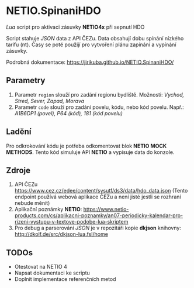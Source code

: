# NETIO.SpinaniHDO

*Lua* script pro aktivaci zásuvky **NETIO4x** při sepnutí HDO

Script stahuje *JSON* data z API ČEZu. Data obsahují dobu spínání nízkého tarifu (nt).
Časy se poté použijí pro vytvoření plánu zapínání a vypínání zásuvky.

Podrobná dokumentace: <https://jirikuba.github.io/NETIO.SpinaniHDO/>

## Parametry

1. Parametr `region` slouží pro zadání regionu bydliště. Možnosti: *Vychod, Stred, Sever, Zapad, Morava*
2. Parametr `code` slouží pro zadání povelu, kódu, nebo kód povelu. Např.: *A1B6DP1 (povel), P64 (kód), 181 (kód povelu)*

## Ladění

Pro odkrokování kódu je potřeba odkomentovat blok **NETIO MOCK METHODS**. Tento kód simuluje API **NETIO** a vypisuje data do konzole.

## Zdroje

1. API ČEZu <https://www.cez.cz/edee/content/sysutf/ds3/data/hdo_data.json> (Tento endpoint používá webová aplikace ČEZu a není jisté jestli se rozhraní nebude měnit)
2. Aplikační poznámky **NETIO**: <https://www.netio-products.com/cs/aplikacni-poznamky/an07-periodicky-kalendar-pro-rizeni-vystupu-v-textove-podobe-lua-skriptem>
3. Pro debug a parserování _JSON_ je v repozitáři kopie **dkjson** knihovny: <http://dkolf.de/src/dkjson-lua.fsl/home>

## TODOs

- Otestovat na NETIO 4
- Napsat dokumentaci ke scriptu
- Doplnit implementace referenčních metod
